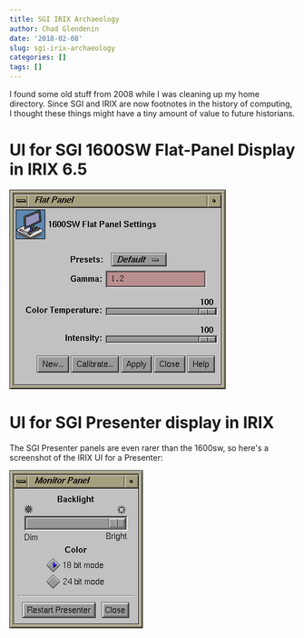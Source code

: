 ```yaml
---
title: SGI IRIX Archaeology
author: Chad Glendenin
date: '2018-02-08'
slug: sgi-irix-archaeology
categories: []
tags: []
---
```


I found some old stuff from 2008 while I was cleaning up my home directory.
Since SGI and IRIX are now footnotes in the history of computing, I thought
these things might have a tiny amount of value to future historians.

# UI for SGI 1600SW Flat-Panel Display in IRIX 6.5

![SGI 1600SW Config UI in IRIX 6.5](/images/2018/irix-1600sw.png)

# UI for SGI Presenter display in IRIX

The SGI Presenter panels are even rarer than the 1600sw, so here's a screenshot of the IRIX UI for a Presenter:

![UI for SGI Presenter display in IRIX](/images/2018/irix-presenter-ui.png)
